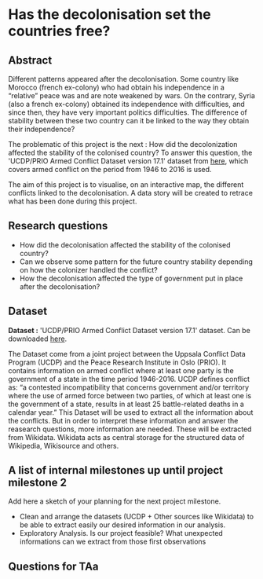 # Has the decolonisation set the countries free?

## Abstract

Different patterns appeared after the decolonisation. Some country like Morocco (french ex-colony) who had obtain his independence in a “relative” peace was and are note weakened by wars. On the contrary, Syria (also a french ex-colony) obtained its independence with difficulties, and since then, they have very important politics difficulties. The difference of stability between these two country can it be linked to the way they obtain their independence?

The problematic of this project is the next : How did the decolonization affected the stability of the colonised country? To answer this question, the 'UCDP/PRIO Armed Conflict Dataset version 17.1' dataset from [here](http://ucdp.uu.se/downloads/), which covers armed conflict on the period from 1946 to 2016 is used.

The aim of this project is to visualise, on an interactive map, the different conflicts linked to the decolonisation. A data story will be created to retrace what has been done during this project. 


## Research questions

- How did the decolonisation affected the stability of the colonised country?
- Can we observe some pattern for the future country stability depending on how the colonizer handled the conflict?
- How the decolonisation affected the type of government put in place after the decolonisation? 

## Dataset

**Dataset :** 'UCDP/PRIO Armed Conflict Dataset version 17.1' dataset. Can be downloaded [here](http://ucdp.uu.se/downloads/).

The Dataset come from a joint project between the Uppsala Conflict Data Program (UCDP) and the Peace Research Institute in Oslo (PRIO). 
It contains information on armed conflict where at least one party is the government of a state in the time period 1946-2016.
UCDP defines conflict as: “a contested incompatibility that concerns government and/or territory where the use of armed force between two parties, of which at least one is the government of a state, results in at least 25 battle-related deaths in a calendar year.”
This Dataset will be used to extract all the information about the conflicts. But in order to interpret these information and answer the reasearch questions, more information are needed.
These will be extracted from Wikidata. Wikidata acts as central storage for the structured data of Wikipedia, Wikisource and others.

## A list of internal milestones up until project milestone 2
Add here a sketch of your planning for the next project milestone.

- Clean and arrange the datasets (UCDP + Other sources like Wikidata) to be able to extract easily our desired information in our analysis.
- Exploratory Analysis. Is our project feasible? What unexpected informations can we extract from those first observations


## Questions for TAa
